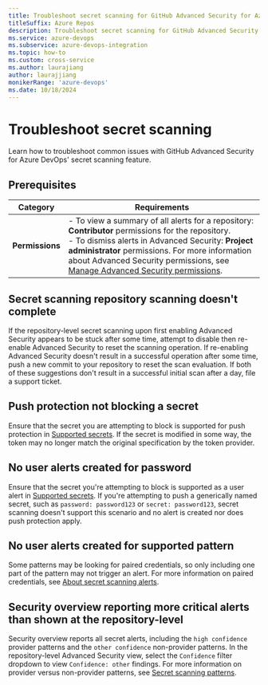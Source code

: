 ```yaml
---
title: Troubleshoot secret scanning for GitHub Advanced Security for Azure DevOps 
titleSuffix: Azure Repos
description: Troubleshoot secret scanning for GitHub Advanced Security for Azure DevOps.
ms.service: azure-devops
ms.subservice: azure-devops-integration
ms.topic: how-to 
ms.custom: cross-service
ms.author: laurajiang
author: laurajjiang
monikerRange: 'azure-devops'
ms.date: 10/18/2024
---
```


# Troubleshoot secret scanning 

Learn how to troubleshoot common issues with GitHub Advanced Security for Azure DevOps' secret scanning feature.

## Prerequisites

| Category | Requirements |
|--------------|-------------|
|**Permissions**|- To view a summary of all alerts for a repository: **Contributor** permissions for the repository.<br>- To dismiss alerts in Advanced Security: **Project administrator** permissions. For more information about Advanced Security permissions, see [Manage Advanced Security permissions](github-advanced-security-permissions.md).|

## Secret scanning repository scanning doesn't complete 
If the repository-level secret scanning upon first enabling Advanced Security appears to be stuck after some time, attempt to disable then re-enable Advanced Security to reset the scanning operation. If re-enabling Advanced Security doesn't result in a successful operation after some time, push a new commit to your repository to reset the scan evaluation. If both of these suggestions don't result in a successful initial scan after a day, file a support ticket.

## Push protection not blocking a secret 
Ensure that the secret you are attempting to block is supported for push protection in [Supported secrets](github-advanced-security-secret-scan-patterns.md#supported-secrets). If the secret is modified in some way, the token may no longer match the original specification by the token provider. 

## No user alerts created for password
Ensure that the secret you're attempting to block is supported as a user alert in [Supported secrets](github-advanced-security-secret-scan-patterns.md#supported-secrets). If you're attempting to push a generically named secret, such as `password: password123` or `secret: password123`, secret scanning doesn't support this scenario and no alert is created nor does push protection apply.

## No user alerts created for supported pattern
Some patterns may be looking for paired credentials, so only including one part of the pattern may not trigger an alert. For more information on paired credentials, see [About secret scanning alerts](./github-advanced-security-secret-scanning.md#about-secret-scanning-alerts).

## Security overview reporting more critical alerts than shown at the repository-level
Security overview reports all secret alerts, including the `high confidence` provider patterns and the `other confidence` non-provider patterns. In the repository-level Advanced Security view, select the `Confidence` filter dropdown to view `Confidence: other` findings. For more information on provider versus non-provider patterns, see [Secret scanning patterns](./github-advanced-security-secret-scan-patterns.md#non-provider-patterns).
